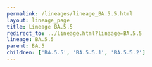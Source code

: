 ```yaml
---
permalink: /lineages/lineage_BA.5.5.html
layout: lineage_page
title: Lineage BA.5.5
redirect_to: ../lineage.html?lineage=BA.5.5
lineage: BA.5.5
parent: BA.5
children: ['BA.5.5', 'BA.5.5.1', 'BA.5.5.2']
---
```

